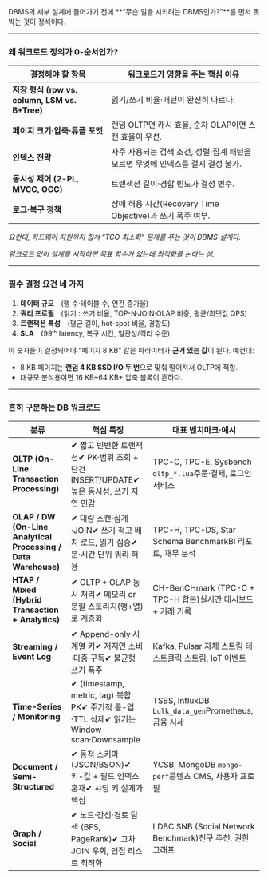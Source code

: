 DBMS의 세부 설계에 들어가기 전에 **“무슨 일을 시키려는 DBMS인가?”**를 먼저 못 박는 것이 정석이다.

---

### 왜 워크로드 정의가 0-순서인가?

| 결정해야 할 항목 | 워크로드가 영향을 주는 핵심 이유 |
| --- | --- |
| **저장 형식 (row vs. column, LSM vs. B+Tree)** | 읽기/쓰기 비율·패턴이 완전히 다르다. |
| **페이지 크기·압축·튜플 포맷** | 랜덤 OLTP면 캐시 효율, 순차 OLAP이면 스캔 효율이 우선. |
| **인덱스 전략** | 자주 사용되는 검색 조건, 정렬·집계 패턴을 모르면 무엇에 인덱스를 걸지 결정 불가. |
| **동시성 제어 (2-PL, MVCC, OCC)** | 트랜잭션 길이·경합 빈도가 결정 변수. |
| **로그·복구 정책** | 장애 허용 시간(Recovery Time Objective)과 쓰기 폭주 여부. |

*요컨대, 하드웨어 자원까지 합쳐 “TCO 최소화” 문제를 푸는 것이 DBMS 설계다.* 

*워크로드 없이 설계를 시작하면 목표 함수가 없는데 최적화를 논하는 셈.*

---

### 필수 결정 요건 네 가지

1. **데이터 규모** (행 수·테이블 수, 연간 증가율)
2. **쿼리 프로필** (읽기 : 쓰기 비율, TOP-N·JOIN·OLAP 비중, 평균/최댓값 QPS)
3. **트랜잭션 특성** (평균 길이, hot-spot 비율, 경합도)
4. **SLA** (99ᵗʰ latency, 복구 시간, 일관성/격리 수준)

이 숫자들이 결정되어야 “페이지 8 KB” 같은 파라미터가 **근거 있는 값**이 된다. 예컨대:

- 8 KB 페이지는 **랜덤 4 KB SSD I/O 두 번**으로 맞춰 떨어져서 OLTP에 적합.
- 대규모 분석용이면 16 KB~64 KB+ 압축 블록이 흔하다.

---

### 흔히 구분하는 DB 워크로드

| 분류 | 핵심 특징 | 대표 벤치마크·예시 |
| --- | --- | --- |
| **OLTP (On-Line Transaction Processing)** | ✔ 짧고 빈번한 트랜잭션✔ PK·범위 조회 + 단건 INSERT/UPDATE✔ 높은 동시성, 쓰기 지연 민감 | TPC-C, TPC-E, Sysbench `oltp_*.lua`주문·결제, 로그인 서비스 |
| **OLAP / DW (On-Line Analytical Processing / Data Warehouse)** | ✔ 대량 스캔·집계·JOIN✔ 쓰기 적고 배치 로드, 읽기 집중✔ 분·시간 단위 쿼리 허용 | TPC-H, TPC-DS, Star Schema BenchmarkBI 리포트, 재무 분석 |
| **HTAP / Mixed (Hybrid Transaction + Analytics)** | ✔ OLTP + OLAP 동시 처리✔ 메모리 or 분할 스토리지(행+열)로 계층화 | CH-BenCHmark (TPC-C + TPC-H 합본)실시간 대시보드 + 거래 기록 |
| **Streaming / Event Log** | ✔ Append-only·시계열 키✔ 저지연 소비·다중 구독✔ 불균형 쓰기 폭주 | Kafka, Pulsar 자체 스트림 테스트클릭 스트림, IoT 이벤트 |
| **Time-Series / Monitoring** | ✔ (timestamp, metric, tag) 복합 PK✔ 주기적 롤-업·TTL 삭제✔ 읽기는 Window scan·Downsample | TSBS, InfluxDB `bulk_data_gen`Prometheus, 금융 시세 |
| **Document / Semi-Structured** | ✔ 동적 스키마(JSON/BSON)✔ 키-값 + 필드 인덱스 혼재✔ 샤딩 키 설계가 핵심 | YCSB, MongoDB `mongo-perf`콘텐츠 CMS, 사용자 프로필 |
| **Graph / Social** | ✔ 노드·간선·경로 탐색 (BFS, PageRank)✔ 고차 JOIN 우회, 인접 리스트 최적화 | LDBC SNB (Social Network Benchmark)친구 추천, 권한 그래프 |